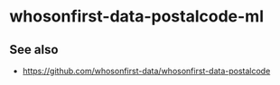# whosonfirst-data-postalcode-ml

## See also

* https://github.com/whosonfirst-data/whosonfirst-data-postalcode
